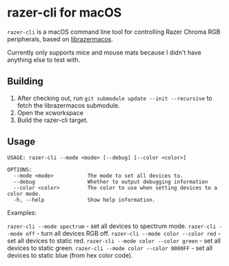 # razer-cli for macOS

`razer-cli` is a macOS command line tool for controlling Razer Chroma RGB peripherals, based on [librazermacos](https://github.com/1kc/librazermacos).

Currently only supports mice and mouse mats because I didn't have anything else to test with.

## Building

1. After checking out, run `git submodule update --init --recursive` to fetch the librazermacos submodule.
2. Open the xcworkspace
3. Build the razer-cli target.

## Usage

```
USAGE: razer-cli --mode <mode> [--debug] [--color <color>]

OPTIONS:
  --mode <mode>           The mode to set all devices to.
  --debug                 Whether to output debugging information
  --color <color>         The color to use when setting devices to a color mode.
  -h, --help              Show help information.
```

Examples:

`razer-cli --mode spectrum` - set all devices to spectrum mode.
`razer-cli --mode off` - turn all devices RGB off.
`razer-cli --mode color --color red` - set all devices to static red.
`razer-cli --mode color --color green` - set all devices to static green.
`razer-cli --mode color --color 0000FF` - set all devices to static blue (from hex color code).